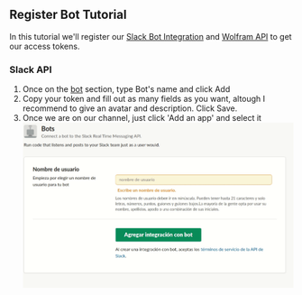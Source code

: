 ## Register Bot Tutorial

In this tutorial we'll register our [Slack Bot Integration](http://slack.com/services/new/bot) and [Wolfram API](http://account.wolfram.com/wolframid) to get our access tokens.

### Slack API

1. Once on the [bot](http://slack.com/services/new/bot) section, type Bot's name and click Add
2. Copy your token and fill out as many fields as you want, altough I recommend to give an avatar and description. Click Save.
3. Once we are on our channel, just click 'Add an app' and select it
![Slack Bot Integration](img/slack_bot_i.gif)